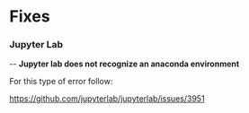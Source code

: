 # Fixes

### Jupyter Lab
-- **Jupyter lab does not recognize an anaconda environment**

For this type of error follow: 

https://github.com/jupyterlab/jupyterlab/issues/3951
